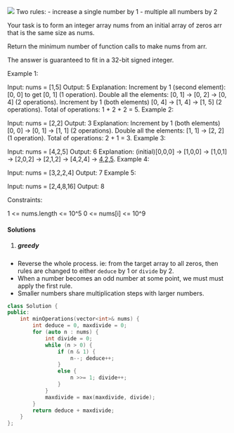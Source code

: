 ![](https://assets.leetcode.com/uploads/2020/07/10/sample_2_1887.png)
Two rules:
    - increase a single number by 1
    - multiple all numbers by 2

Your task is to form an integer array nums from an initial array of zeros arr that is the same size as nums.

Return the minimum number of function calls to make nums from arr.

The answer is guaranteed to fit in a 32-bit signed integer.

 

Example 1:

Input: nums = [1,5]
Output: 5
Explanation: Increment by 1 (second element): [0, 0] to get [0, 1] (1 operation).
Double all the elements: [0, 1] -> [0, 2] -> [0, 4] (2 operations).
Increment by 1 (both elements)  [0, 4] -> [1, 4] -> [1, 5] (2 operations).
Total of operations: 1 + 2 + 2 = 5.
Example 2:

Input: nums = [2,2]
Output: 3
Explanation: Increment by 1 (both elements) [0, 0] -> [0, 1] -> [1, 1] (2 operations).
Double all the elements: [1, 1] -> [2, 2] (1 operation).
Total of operations: 2 + 1 = 3.
Example 3:

Input: nums = [4,2,5]
Output: 6
Explanation: (initial)[0,0,0] -> [1,0,0] -> [1,0,1] -> [2,0,2] -> [2,1,2] -> [4,2,4] -> [4,2,5](nums).
Example 4:

Input: nums = [3,2,2,4]
Output: 7
Example 5:

Input: nums = [2,4,8,16]
Output: 8
 

Constraints:

1 <= nums.length <= 10^5
0 <= nums[i] <= 10^9


#### Solutions

1. ##### greedy

- Reverse the whole process. ie: from the target array to all zeros, then rules are changed to either `deduce` by 1 or `divide` by 2.
- When a number becomes an odd number at some point, we must must apply the first rule.
- Smaller numbers share multiplication steps with larger numbers.


```c++
class Solution {
public:
    int minOperations(vector<int>& nums) {
        int deduce = 0, maxdivide = 0;
        for (auto n : nums) {
            int divide = 0;
            while (n > 0) {
                if (n & 1) {
                    n--; deduce++;
                }
                else {
                    n >>= 1; divide++;
                }
            }
            maxdivide = max(maxdivide, divide);
        }
        return deduce + maxdivide;
    }
};
```